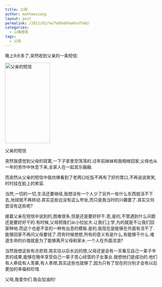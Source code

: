 ```yaml
---
title: 父母
author: mathewxiang
layout: post
permalink: /2012/02/%e7%88%b6%e6%af%8d/
categories:
  - 心情感悟
tags:
  - 父母
---
```

晚上9点多了,突然收到父亲的一条短信:

<div id="attachment_886" class="wp-caption alignleft" style="width: 158px">
  <a href="http://www.yyxzy.org/wp-content/uploads/2012/02/QQ截图20120215233427.jpg"><img class="wp-image-886  " title="父亲的短信" src="http://www.yyxzy.org/wp-content/uploads/2012/02/QQ截图20120215233427.jpg" alt="父亲的短信" width="148" height="265" /></a><p class="wp-caption-text">
    父亲的短信
  </p>
</div>

突然我感觉到父母的寂寞,一下子家里空荡荡的.过年前妹妹和我相继回家,父母也从一年的劳作中休息下来,全家人在一起其乐融融.

而突然从父亲的短信中我仿佛看到了老两口吃饭不再有了好的胃口,不再说说笑笑,时时挂在脸上的笑容.

当然,一切的一切,生活还要继续,我想没有一个人少了另外一些什么东西就活不下去,地球就不再转动.其实这些远没有这么夸张,而只是我当时的兴趣罢了.其实又何尝没有这些呢?

接着父亲在短信中说到的,困难很多,但是还是要好好干.恩,是的,不管遇到什么问题还是要好好干的.有时候,父母把我们从小拉扯大.让我们上学,为的就是不让我们回家种地.而这个也是不变的一种有出息的模板.是的,我现在是能够在外面有活干了.能够回家不再问父母要钱了.而有时候想想,所有的意义有是什么,有能够干什么.难道生命的价值就是为了能够离开父母和家乡,一个人在外面流浪?

当然我想这些有点悲观.其实往以后长远的想,父母还是会有一天看见自己一辈子辛苦的成果,能够在晚年享受自己一辈子苦心经营的子女事业.我想他们是成功的.他们有人牵挂有人羡慕,有人孝顺,其实这些也就够了,因为只有了现在的分别才会有以后更加的幸福和珍惜.

父母,我爱你们.我会加油的!